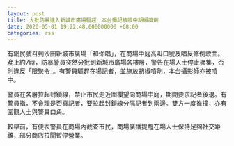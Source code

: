 ```yaml
---
layout: post
title: 大批防暴進入新城市廣場驅趕　本台攝記被噴中胡椒噴劑
date: 2020-05-01 19:22:48.000000000 +08:00
categories: rss
---
```


有網民號召到沙田新城市廣場「和你唱」，在商場中庭高叫口號及唱反修例歌曲。晚上約7時，防暴警員突然分批到新城市廣場各樓層，警告在場人士停止聚集，否則違反「限聚令」。有警員驅趕在場記者，並施放胡椒噴劑，本台攝影師亦被噴中。

警員在各層拉起封鎖線，禁止市民走近圍欄望向商場中庭，期間要求記者後退。有警員指，不會理是否真記者，要拉起封鎖線分隔記者到兩邊。雙方一度推撞，亦有圍觀人士與警員口角。

較早前，有便衣警員在商場內截查市民，商場廣播提醒在場人士保持足夠社交距離，部分商店拉閘暫停營業。
